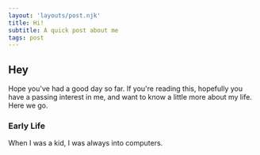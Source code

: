 ```yaml
---
layout: 'layouts/post.njk'
title: Hi!
subtitle: A quick post about me
tags: post
---
```


## Hey

Hope you've had a good day so far. If you're reading this, hopefully you have a passing interest in me, and want to know a little more about my life. Here we go.


### Early Life

When I was a kid, I was always into computers.
